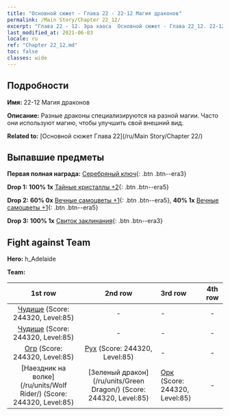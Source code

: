 ```yaml
---
title: "Основной сюжет - Глава 22 - 22-12 Магия драконов"
permalink: /Main Story/Chapter 22_12/
excerpt: "Глава 22 - 12. Эра хаоса  Основной сюжет - Глава 22_12. 22-12 Магия драконов"
last_modified_at: 2021-06-03
locale: ru
ref: "Chapter 22_12.md"
toc: false
classes: wide
---
```


## Подробности

 **Имя:** 22-12 Магия драконов

 **Описание:** Разные драконы специализируются на разной магии. Часто они используют магию, чтобы улучшить свой внешний вид.

 **Related to:** [Основной сюжет Глава 22](/ru/Main Story/Chapter 22/)

## Выпавшие предметы

 **Первая полная награда:** [Серебряный ключ](/ItemsRU/con_693/){: .btn .btn--era3}

 **Drop 1:** **100% 1x** [Тайные кристаллы +2](/ItemsRU/mat_80/){: .btn .btn--era5}

 **Drop 2:** **60% 0x** [Вечные самоцветы +1](/ItemsRU/mat_72/){: .btn .btn--era5}, **40% 1x** [Вечные самоцветы +1](/ItemsRU/mat_72/){: .btn .btn--era5}

 **Drop 3:** **100% 1x** [Свиток заклинания](/ItemsRU/con_694/){: .btn .btn--era3}


## Fight against Team
 **Hero:** h_Adelaide

 **Team:**


  | 1st row | 2nd row | 3rd row | 4th row |
  |:----:|:----:|:----|:----:|
  | [Чудище](/ru/units/Behemoth/) (Score: 244320, Level:85)  | - | - | - |
  | [Чудище](/ru/units/Behemoth/) (Score: 244320, Level:85)  | - | - | - |
  | [Огр](/ru/units/Ogre/) (Score: 244320, Level:85)  | [Рух](/ru/units/Roc/) (Score: 244320, Level:85)  | - | - |
  | [Наездник на волке](/ru/units/Wolf Rider/) (Score: 244320, Level:85)  | [Зеленый дракон](/ru/units/Green Dragon/) (Score: 244320, Level:85)  | [Орк](/ru/units/Orc/) (Score: 244320, Level:85)  | - |


